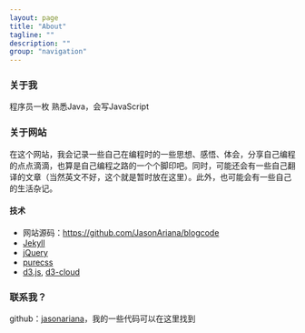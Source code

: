 ```yaml
---
layout: page
title: "About"
tagline: ""
description: ""
group: "navigation"
---
```


### 关于我

程序员一枚 
熟悉Java，会写JavaScript

### 关于网站

在这个网站，我会记录一些自己在编程时的一些思想、感悟、体会，分享自己编程的点点滴滴，也算是自己编程之路的一个个脚印吧。同时，可能还会有一些自己翻译的文章（当然英文不好，这个就是暂时放在这里）。此外，也可能会有一些自己的生活杂记。

#### 技术

* 网站源码：<https://github.com/JasonAriana/blogcode>
* [Jekyll][]
* [jQuery][]
* [purecss][]
* [d3.js][], [d3-cloud][]

### 联系我？

github：[jasonariana][github]，我的一些代码可以在这里找到  

[weibo]: http://weibo.com/ieverx
[github]: http://github.com/JasonAriana
[Jekyll]: http://jekyllrb.com "Transform your plain text into static websites and blogs"
[Twitter Bootstrap]: http://twitter.github.com/bootstrap/
[jQuery]: http://jquery.com
[purecss]: http://purecss.io
[d3.js]: http://d3js.org
[d3-cloud]: https://github.com/jasondavies/d3-cloud
